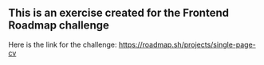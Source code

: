 ## This is an exercise created for the Frontend Roadmap challenge

Here is the link for the challenge:
https://roadmap.sh/projects/single-page-cv
